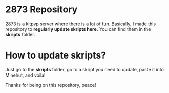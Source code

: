 # 2873 Repository

2873 is a kitpvp server where there is a lot of fun.
Basically, I made this repository to __regularly update skripts here.__
You can find them in the **skripts** folder.

# How to update skripts?

Just go to the **skripts** folder, go to a skript you need to update, paste it into Minehut, and voila!

Thanks for being on this repository, peace!
